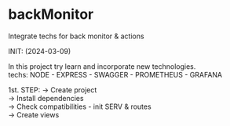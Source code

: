 # backMonitor
Integrate techs for back monitor &amp; actions

INIT: (2024-03-09)

In this project try learn and incorporate new technologies.  
techs: NODE - EXPRESS - SWAGGER - PROMETHEUS - GRAFANA  

1st. STEP:
-> Create project  
-> Install dependencies  
-> Check compatibilities - init SERV & routes  
-> Create views  
